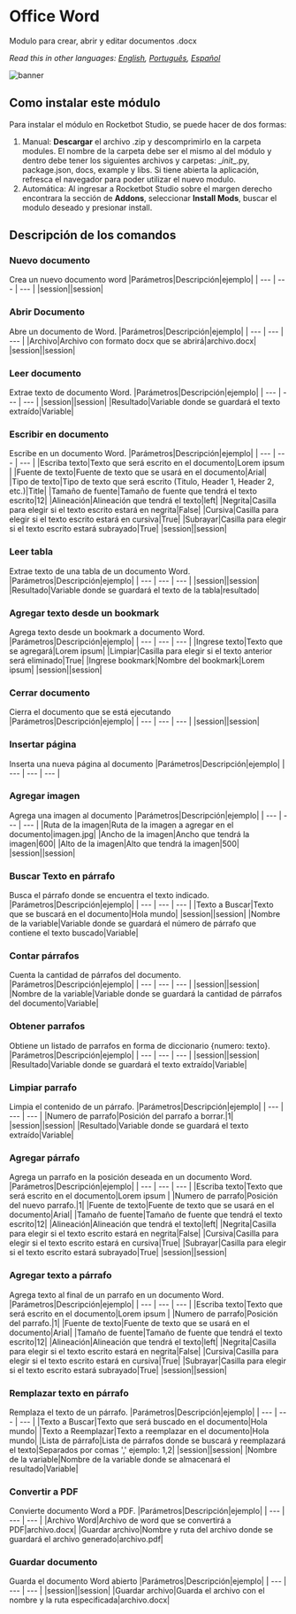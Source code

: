 



# Office Word
  
Modulo para crear, abrir y editar documentos .docx  

*Read this in other languages: [English](Manual_OfficeWord.md), [Português](Manual_OfficeWord.pr.md), [Español](Manual_OfficeWord.es.md)*
  
![banner](imgs/Banner_OfficeWord.png)
## Como instalar este módulo
  
Para instalar el módulo en Rocketbot Studio, se puede hacer de dos formas:
1. Manual: __Descargar__ el archivo .zip y descomprimirlo en la carpeta modules. El nombre de la carpeta debe ser el mismo al del módulo y dentro debe tener los siguientes archivos y carpetas: \__init__.py, package.json, docs, example y libs. Si tiene abierta la aplicación, refresca el navegador para poder utilizar el nuevo modulo.
2. Automática: Al ingresar a Rocketbot Studio sobre el margen derecho encontrara la sección de **Addons**, seleccionar **Install Mods**, buscar el modulo deseado y presionar install.  


## Descripción de los comandos

### Nuevo documento
  
Crea un nuevo documento word
|Parámetros|Descripción|ejemplo|
| --- | --- | --- |
|session||session|

### Abrir Documento
  
Abre un documento de Word.
|Parámetros|Descripción|ejemplo|
| --- | --- | --- |
|Archivo|Archivo con formato docx que se abrirá|archivo.docx|
|session||session|

### Leer documento
  
Extrae texto de documento Word.
|Parámetros|Descripción|ejemplo|
| --- | --- | --- |
|session||session|
|Resultado|Variable donde se guardará el texto extraído|Variable|

### Escribir en documento
  
Escribe en un documento Word.
|Parámetros|Descripción|ejemplo|
| --- | --- | --- |
|Escriba texto|Texto que será escrito en el documento|Lorem ipsum |
|Fuente de texto|Fuente de texto que se usará en el documento|Arial|
|Tipo de texto|Tipo de texto que será escrito (Titulo, Header 1, Header 2, etc.)|Title|
|Tamaño de fuente|Tamaño de fuente que tendrá el texto escrito|12|
|Alineación|Alineación que tendrá el texto|left|
|Negrita|Casilla para elegir si el texto escrito estará en negrita|False|
|Cursiva|Casilla para elegir si el texto escrito estará en cursiva|True|
|Subrayar|Casilla para elegir si el texto escrito estará subrayado|True|
|session||session|

### Leer tabla
  
Extrae texto de una tabla de un documento Word.
|Parámetros|Descripción|ejemplo|
| --- | --- | --- |
|session||session|
|Resultado|Variable donde se guardará el texto de la tabla|resultado|

### Agregar texto desde un bookmark
  
Agrega texto desde un bookmark a documento Word.
|Parámetros|Descripción|ejemplo|
| --- | --- | --- |
|Ingrese texto|Texto que se agregará|Lorem ipsum|
|Limpiar|Casilla para elegir si el texto anterior será eliminado|True|
|Ingrese bookmark|Nombre del bookmark|Lorem ipsum|
|session||session|

### Cerrar documento
  
Cierra el documento que se está ejecutando
|Parámetros|Descripción|ejemplo|
| --- | --- | --- |
|session||session|

### Insertar página
  
Inserta una nueva página al documento
|Parámetros|Descripción|ejemplo|
| --- | --- | --- |

### Agregar imagen
  
Agrega una imagen al documento
|Parámetros|Descripción|ejemplo|
| --- | --- | --- |
|Ruta de la imagen|Ruta de la imagen a agregar en el documento|imagen.jpg|
|Ancho de la imagen|Ancho que tendrá la imagen|600|
|Alto de la imagen|Alto que tendrá la imagen|500|
|session||session|

### Buscar Texto en párrafo
  
Busca el párrafo donde se encuentra el texto indicado.
|Parámetros|Descripción|ejemplo|
| --- | --- | --- |
|Texto a Buscar|Texto que se buscará en el documento|Hola mundo|
|session||session|
|Nombre de la variable|Variable donde se guardará el número de párrafo que contiene el texto buscado|Variable|

### Contar párrafos
  
Cuenta la cantidad de párrafos del documento.
|Parámetros|Descripción|ejemplo|
| --- | --- | --- |
|session||session|
|Nombre de la variable|Variable donde se guardará la cantidad de párrafos del documento|Variable|

### Obtener parrafos
  
Obtiene un listado de parrafos en forma de diccionario {numero: texto}.
|Parámetros|Descripción|ejemplo|
| --- | --- | --- |
|session||session|
|Resultado|Variable donde se guardará el texto extraído|Variable|

### Limpiar parrafo
  
Limpia el contenido de un párrafo.
|Parámetros|Descripción|ejemplo|
| --- | --- | --- |
|Numero de parrafo|Posición del parrafo a borrar.|1|
|session||session|
|Resultado|Variable donde se guardará el texto extraído|Variable|

### Agregar párrafo
  
Agrega un parrafo en la posición deseada en un documento Word.
|Parámetros|Descripción|ejemplo|
| --- | --- | --- |
|Escriba texto|Texto que será escrito en el documento|Lorem ipsum |
|Numero de parrafo|Posición del nuevo parrafo.|1|
|Fuente de texto|Fuente de texto que se usará en el documento|Arial|
|Tamaño de fuente|Tamaño de fuente que tendrá el texto escrito|12|
|Alineación|Alineación que tendrá el texto|left|
|Negrita|Casilla para elegir si el texto escrito estará en negrita|False|
|Cursiva|Casilla para elegir si el texto escrito estará en cursiva|True|
|Subrayar|Casilla para elegir si el texto escrito estará subrayado|True|
|session||session|

### Agregar texto a párrafo
  
Agrega texto al final de un parrafo en un documento Word.
|Parámetros|Descripción|ejemplo|
| --- | --- | --- |
|Escriba texto|Texto que será escrito en el documento|Lorem ipsum |
|Numero de parrafo|Posición del parrafo.|1|
|Fuente de texto|Fuente de texto que se usará en el documento|Arial|
|Tamaño de fuente|Tamaño de fuente que tendrá el texto escrito|12|
|Alineación|Alineación que tendrá el texto|left|
|Negrita|Casilla para elegir si el texto escrito estará en negrita|False|
|Cursiva|Casilla para elegir si el texto escrito estará en cursiva|True|
|Subrayar|Casilla para elegir si el texto escrito estará subrayado|True|
|session||session|

### Remplazar texto en párrafo
  
Remplaza el texto de un párrafo.
|Parámetros|Descripción|ejemplo|
| --- | --- | --- |
|Texto a Buscar|Texto que será buscado en el documento|Hola mundo|
|Texto a Reemplazar|Texto a reemplazar en el documento|Hola mundo|
|Lista de párrafo|Lista de párrafos donde se buscará y reemplazará el texto|Separados por comas ',' ejemplo: 1,2|
|session||session|
|Nombre de la variable|Nombre de la variable donde se almacenará el resultado|Variable|

### Convertir a PDF
  
Convierte documento Word a PDF.
|Parámetros|Descripción|ejemplo|
| --- | --- | --- |
|Archivo Word|Archivo de word que se convertirá a PDF|archivo.docx|
|Guardar archivo|Nombre y ruta del archivo donde se guardará el archivo generado|archivo.pdf|

### Guardar documento
  
Guarda el documento Word abierto
|Parámetros|Descripción|ejemplo|
| --- | --- | --- |
|session||session|
|Guardar archivo|Guarda el archivo con el nombre y la ruta especificada|archivo.docx|
